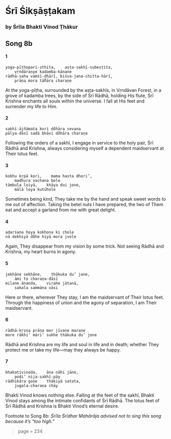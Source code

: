 # Śrī Śikṣāṣṭakam

### by Śrīla Bhakti Vinod Ṭhākur

## Song 8b

#### 1

    yoga-pīṭhopari-sthita,    aṣṭa-sakhī-subeṣṭita,
        vṛndāraṇye kadamba-kānane
    rādhā-saha vaṁśī-dhārī, biśva-jana-chitta-hārī,
        prāṇa mora tā̐hāra charaṇe

At the yoga-pīṭha, surrounded by the aṣṭa-sakhīs, in Vṛndāvan Forest, in a grove of kadamba trees, by the side of Śrī Rādhā, holding His flute, Śrī Krishna enchants all souls within the universe. I fall at His feet and surrender my life to Him.

#### 2

    sakhī-ājñāmata kori do̐hāra sevana
    pālya-dāsī sadā bhāvi do̐hāra charaṇa

Following the orders of a sakhī, I engage in service to the holy pair, Śrī Rādhā and Krishna, always considering myself a dependent maidservant at Their lotus feet.

#### 3

    kobhu kṛpā kori,    mama hasta dhori’,
        madhura vachana bole
    tāmbula loiyā,    khāya dui jone,
        mālā loya kutūhole

Sometimes being kind, They take me by the hand and speak sweet words to me out of affection. Taking the betel nuts I have prepared, the two of Them eat and accept a garland from me with great delight.

#### 4

    adarśana hoya kokhona ki chole
    nā dekhiyā do̐he hiyā mora jvole

Again, They disappear from my vision by some trick. Not seeing Rādhā and Krishna, my heart burns in agony.

#### 5

    jekhāne sekhāne,    thākuka du’ jane,
        āmi to charaṇa-dāsī
    milane ānanda,    virahe jātanā,
        sakala sammāna vāsi

Here or there, wherever They stay, I am the maidservant of Their lotus feet. Through the happiness of union and the agony of separation, I am Their maidservant.

#### 6

    rādhā-kṛṣṇa prāṇa mor jīvane maraṇe
    more rākhi’ māri’ sukhe thākuka du’ jone

Rādhā and Krishna are my life and soul in life and in death; whether They protect me or take my life—may they always be happy.

#### 7

    bhakativinoda,    āna nāhi jāne,
        poḍi’ nija-sakhī-pāy
    rādhikāra goṇe    thākiyā satata,
        jugala-charaṇa chāy

Bhakti Vinod knows nothing else. Falling at the feet of the sakhī, Bhakti Vinod stays among the intimate confidants of Śrī Rādhā. The lotus feet of Śrī Rādhā and Krishna is Bhakti Vinod’s eternal desire.

Footnote to Song 8b: *Śrīla Śrīdhar Mahārāja advised not to sing this song because it’s “too high.”*


> page = 234